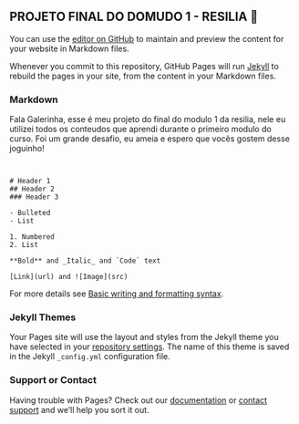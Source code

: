 ## PROJETO FINAL DO DOMUDO 1 - RESILIA 💛

You can use the [editor on GitHub](https://github.com/gabrieldiasweb/projeto-final-do-modulo1-resilia/edit/main/README.md) to maintain and preview the content for your website in Markdown files.

Whenever you commit to this repository, GitHub Pages will run [Jekyll](https://jekyllrb.com/) to rebuild the pages in your site, from the content in your Markdown files.

### Markdown

Fala Galerinha, esse é meu projeto do final do modulo 1 da resilia, nele eu utilizei todos os conteudos que aprendi durante o primeiro modulo do curso.
Foi um grande desafio, eu ameia e espero que vocês gostem desse joguinho!

```Tela inicial do game


# Header 1
## Header 2
### Header 3

- Bulleted
- List

1. Numbered
2. List

**Bold** and _Italic_ and `Code` text

[Link](url) and ![Image](src)
```

For more details see [Basic writing and formatting syntax](https://docs.github.com/en/github/writing-on-github/getting-started-with-writing-and-formatting-on-github/basic-writing-and-formatting-syntax).

### Jekyll Themes

Your Pages site will use the layout and styles from the Jekyll theme you have selected in your [repository settings](https://github.com/gabrieldiasweb/projeto-final-do-modulo1-resilia/settings/pages). The name of this theme is saved in the Jekyll `_config.yml` configuration file.

### Support or Contact

Having trouble with Pages? Check out our [documentation](https://docs.github.com/categories/github-pages-basics/) or [contact support](https://support.github.com/contact) and we’ll help you sort it out.
